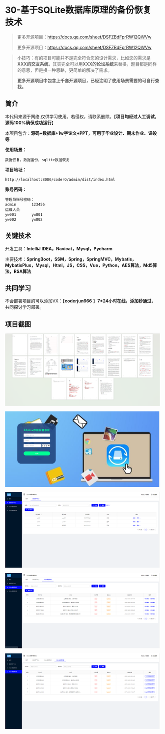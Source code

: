 # 30-基于SQLite数据库原理的备份恢复技术

> 更多开源项目：https://docs.qq.com/sheet/DSFZBdFprRW12QWVw
>
> 更多开源项目：https://docs.qq.com/sheet/DSFZBdFprRW12QWVw

> 小技巧：有的项目可能并不是完全符合您的设计需求，比如您的需求是**XXX的交友系统**，其实完全可以用**XXX的论坛系统**来替换，题目都是同样的意思，但是换一种思路，更简单的解决了需求。
>
> **更多开源项目中包含上千套开源项目，已经注明了使用场景需要的可自行查找。**



## 简介

本代码来源于网络,仅供学习使用。若侵权，请联系删除。【**项目均经过人工调试，源码100%确保成功运行**】

本项目包含：**源码+数据库+1w字论文+PPT，可用于毕业设计、期末作业、课设等**

**使用场景：**

```
数据恢复，数据备份，sqlite数据恢复
```

**项目地址：**

```
http://localhost:8080/coderQ/admin/dist/index.html
```

**账号密码：**

```
管理员账号密码：
admin       123456
运维人员
yw001       yw001
yw002       yw002
```



## 关键技术

开发工具：**IntelliJ IDEA，Navicat，Mysql，Pycharm**

主要技术：**SpringBoot，SSM，Spring，SpringMVC，Mybatis，MybatisPlus，Mysql，Html，JS，CSS，Vue，Python，AES算法，Md5算法，RSA算法**



## 共同学习

不会部署项目的可以添加VX：【**coderjun666**  】**7*24小时在线，添加秒通过**，共同探讨学习部署。



## 项目截图

![image-20240813201540143](./项目截图/image-20240813201540143.png)

![image-20240813201552290](./项目截图/image-20240813201552290.png)

![image-20240813201557837](./项目截图/image-20240813201557837.png)

![image-20240813201603300](./项目截图/image-20240813201603300.png)

![image-20240813201608723](./项目截图/image-20240813201608723.png)
